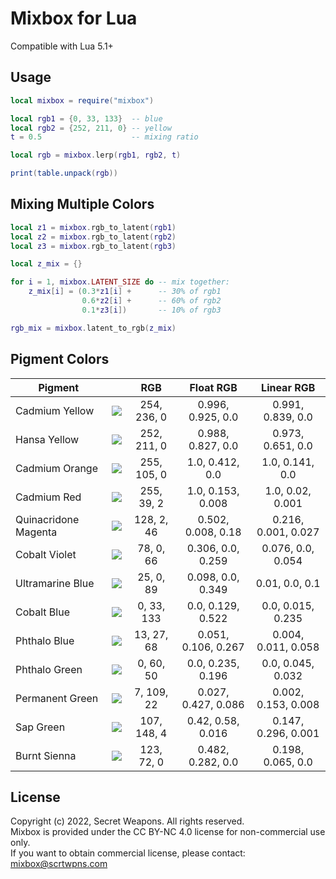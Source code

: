 # Mixbox for Lua

Compatible with Lua 5.1+

## Usage

```lua
local mixbox = require("mixbox")

local rgb1 = {0, 33, 133}  -- blue
local rgb2 = {252, 211, 0} -- yellow
t = 0.5                    -- mixing ratio

local rgb = mixbox.lerp(rgb1, rgb2, t)

print(table.unpack(rgb))
```

## Mixing Multiple Colors

```lua
local z1 = mixbox.rgb_to_latent(rgb1)
local z2 = mixbox.rgb_to_latent(rgb2)
local z3 = mixbox.rgb_to_latent(rgb3)

local z_mix = {}

for i = 1, mixbox.LATENT_SIZE do -- mix together:
    z_mix[i] = (0.3*z1[i] +      -- 30% of rgb1
                0.6*z2[i] +      -- 60% of rgb2
                0.1*z3[i])       -- 10% of rgb3

rgb_mix = mixbox.latent_to_rgb(z_mix)
```

## Pigment Colors

| Pigment              |                                                                            |     RGB     |      Float RGB      |     Linear RGB      |
| -------------------- | -------------------------------------------------------------------------- | :---------: | :-----------------: | :-----------------: |
| Cadmium Yellow       | <img src="https://scrtwpns.com/mixbox/pigments/cadmium_yellow.png"/>       | 254, 236, 0 |  0.996, 0.925, 0.0  |  0.991, 0.839, 0.0  |
| Hansa Yellow         | <img src="https://scrtwpns.com/mixbox/pigments/hansa_yellow.png"/>         | 252, 211, 0 |  0.988, 0.827, 0.0  |  0.973, 0.651, 0.0  |
| Cadmium Orange       | <img src="https://scrtwpns.com/mixbox/pigments/cadmium_orange.png"/>       | 255, 105, 0 |   1.0, 0.412, 0.0   |   1.0, 0.141, 0.0   |
| Cadmium Red          | <img src="https://scrtwpns.com/mixbox/pigments/cadmium_red.png"/>          | 255, 39, 2  |  1.0, 0.153, 0.008  |  1.0, 0.02, 0.001   |
| Quinacridone Magenta | <img src="https://scrtwpns.com/mixbox/pigments/quinacridone_magenta.png"/> | 128, 2, 46  | 0.502, 0.008, 0.18  | 0.216, 0.001, 0.027 |
| Cobalt Violet        | <img src="https://scrtwpns.com/mixbox/pigments/cobalt_violet.png"/>        |  78, 0, 66  |  0.306, 0.0, 0.259  |  0.076, 0.0, 0.054  |
| Ultramarine Blue     | <img src="https://scrtwpns.com/mixbox/pigments/ultramarine_blue.png"/>     |  25, 0, 89  |  0.098, 0.0, 0.349  |   0.01, 0.0, 0.1    |
| Cobalt Blue          | <img src="https://scrtwpns.com/mixbox/pigments/cobalt_blue.png"/>          | 0, 33, 133  |  0.0, 0.129, 0.522  |  0.0, 0.015, 0.235  |
| Phthalo Blue         | <img src="https://scrtwpns.com/mixbox/pigments/phthalo_blue.png"/>         | 13, 27, 68  | 0.051, 0.106, 0.267 | 0.004, 0.011, 0.058 |
| Phthalo Green        | <img src="https://scrtwpns.com/mixbox/pigments/phthalo_green.png"/>        |  0, 60, 50  |  0.0, 0.235, 0.196  |  0.0, 0.045, 0.032  |
| Permanent Green      | <img src="https://scrtwpns.com/mixbox/pigments/permanent_green.png"/>      | 7, 109, 22  | 0.027, 0.427, 0.086 | 0.002, 0.153, 0.008 |
| Sap Green            | <img src="https://scrtwpns.com/mixbox/pigments/sap_green.png"/>            | 107, 148, 4 |  0.42, 0.58, 0.016  | 0.147, 0.296, 0.001 |
| Burnt Sienna         | <img src="https://scrtwpns.com/mixbox/pigments/burnt_sienna.png"/>         | 123, 72, 0  |  0.482, 0.282, 0.0  |  0.198, 0.065, 0.0  |

## License

Copyright (c) 2022, Secret Weapons. All rights reserved.<br>
Mixbox is provided under the CC BY-NC 4.0 license for non-commercial use only.<br>
If you want to obtain commercial license, please contact: mixbox@scrtwpns.com
